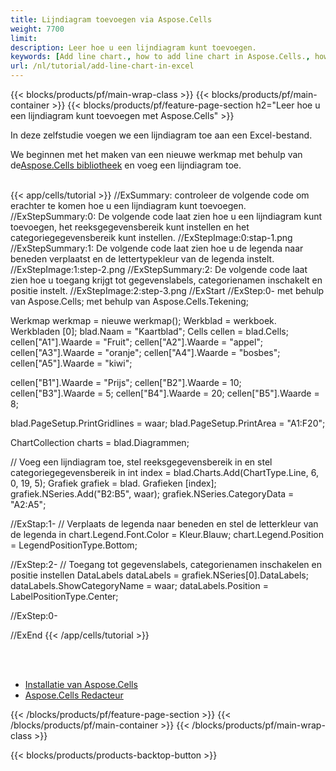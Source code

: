 ```yaml
---
title: Lijndiagram toevoegen via Aspose.Cells
weight: 7700
limit:
description: Leer hoe u een lijndiagram kunt toevoegen.
keywords: [Add line chart., how to add line chart in Aspose.Cells., how to add line chart using Aspose.Cells]
url: /nl/tutorial/add-line-chart-in-excel
---
```

{{< blocks/products/pf/main-wrap-class >}}
{{< blocks/products/pf/main-container >}}
{{< blocks/products/pf/feature-page-section h2="Leer hoe u een lijndiagram kunt toevoegen met Aspose.Cells" >}}

<p>
In deze zelfstudie voegen we een lijndiagram toe aan een Excel-bestand.
</p>

<p>
 We beginnen met het maken van een nieuwe werkmap met behulp van de<a href="https://www.nuget.org/packages/Aspose.Cells">Aspose.Cells bibliotheek</a> en voeg een lijndiagram toe.
</p>

<br />
{{< app/cells/tutorial >}}
//ExSummary: controleer de volgende code om erachter te komen hoe u een lijndiagram kunt toevoegen.
//ExStepSummary:0: De volgende code laat zien hoe u een lijndiagram kunt toevoegen, het reeksgegevensbereik kunt instellen en het categoriegegevensbereik kunt instellen.
//ExStepImage:0:stap-1.png
//ExStepSummary:1: De volgende code laat zien hoe u de legenda naar beneden verplaatst en de lettertypekleur van de legenda instelt.
//ExStepImage:1:step-2.png
//ExStepSummary:2: De volgende code laat zien hoe u toegang krijgt tot gegevenslabels, categorienamen inschakelt en positie instelt.
//ExStepImage:2:step-3.png
//ExStart
//ExStep:0-
met behulp van Aspose.Cells;
met behulp van Aspose.Cells.Tekening;

Werkmap werkmap = nieuwe werkmap();
Werkblad = werkboek. Werkbladen [0];
blad.Naam = "Kaartblad";
Cells cellen = blad.Cells;
cellen["A1"].Waarde = "Fruit";
cellen["A2"].Waarde = "appel";
cellen["A3"].Waarde = "oranje";
cellen["A4"].Waarde = "bosbes";
cellen["A5"].Waarde = "kiwi";

cellen["B1"].Waarde = "Prijs";
cellen["B2"].Waarde = 10;
cellen["B3"].Waarde = 5;
cellen["B4"].Waarde = 20;
cellen["B5"].Waarde = 8;

blad.PageSetup.PrintGridlines = waar;
blad.PageSetup.PrintArea = "A1:F20";

ChartCollection charts = blad.Diagrammen;

// Voeg een lijndiagram toe, stel reeksgegevensbereik in en stel categoriegegevensbereik in
int index = blad.Charts.Add(ChartType.Line, 6, 0, 19, 5);
Grafiek grafiek = blad. Grafieken [index];
grafiek.NSeries.Add("B2:B5", waar);
grafiek.NSeries.CategoryData = "A2:A5";

//ExStap:1-
// Verplaats de legenda naar beneden en stel de letterkleur van de legenda in
chart.Legend.Font.Color = Kleur.Blauw;
chart.Legend.Position = LegendPositionType.Bottom;

//ExStep:2-
// Toegang tot gegevenslabels, categorienamen inschakelen en positie instellen
DataLabels dataLabels = grafiek.NSeries[0].DataLabels;
dataLabels.ShowCategoryName = waar;
dataLabels.Position = LabelPositionType.Center;

//ExStep:0-

//ExEnd
{{< /app/cells/tutorial >}}
<br />

<br />
<br />
<div class="code-sample">
    <ul class="link-list">
        <li class="link-item"><a href="https://docs.aspose.com/cells/net/installation/">Installatie van Aspose.Cells</a></li>
        <li class="link-item"><a href="https://products.aspose.app/cells/editor/">Aspose.Cells Redacteur</a></li>
    </ul>
</div>

{{< /blocks/products/pf/feature-page-section >}}
{{< /blocks/products/pf/main-container >}}
{{< /blocks/products/pf/main-wrap-class >}}

{{< blocks/products/products-backtop-button >}}